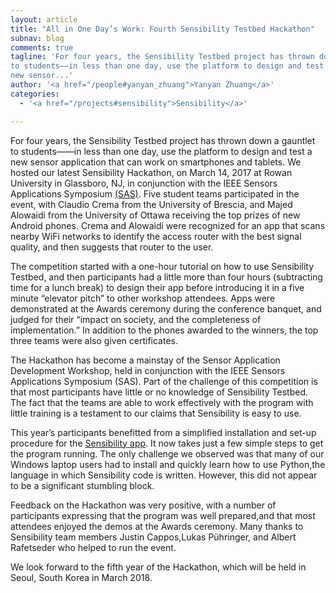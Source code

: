 ```yaml
---
layout: article
title: "All in One Day’s Work: Fourth Sensibility Testbed Hackathon"
subnav: blog
comments: true
tagline: 'For four years, the Sensibility Testbed project has thrown down a gauntlet
to students——in less than one day, use the platform to design and test a
new sensor...'
author: '<a href="/people#yanyan_zhuang">Yanyan Zhuang</a>'
categories:
  - '<a href="/projects#sensibility">Sensibility</a>'

---  
```


For four years, the Sensibility Testbed project has thrown down a gauntlet
to students——in less than one day, use the platform to design and test a new sensor
application that can work on smartphones and tablets. We hosted our latest
Sensibility Hackathon, on March 14, 2017 at Rowan University in Glassboro, NJ,
in conjunction with the IEEE Sensors Applications Symposium
[(SAS)](http://2017.sensorapps.org/).  Five student
teams participated in the event, with Claudio Crema
from the University of Brescia, and Majed Alowaidi from the University of Ottawa
receiving the top prizes of new Android phones. Crema and Alowaidi were
recognized for an app that scans nearby WiFi networks to identify
the access router with the best signal quality, and then suggests that router to
the user.

The competition started with a one-hour tutorial on how to use Sensibility
Testbed, and then participants had a little more than four hours
(subtracting time for a lunch break) to design
their app before introducing it in a five minute “elevator pitch” to other
workshop attendees. Apps were demonstrated at the Awards ceremony during the
conference banquet, and judged for their “impact on society, and the completeness
of implementation.”  In addition to the phones awarded to the winners, the top
three teams were also given certificates.

The Hackathon has become a mainstay of the Sensor Application Development
Workshop,  held in conjunction with the IEEE Sensors Applications Symposium (SAS).
Part of the challenge of this competition is that most participants have little
or no knowledge of Sensibility Testbed. The fact that the teams are able to work
effectively with the program with little training is a testament to our claims
that Sensibility is easy to use.

This year’s participants benefitted from a simplified installation and set-up
procedure for the [Sensibility app](https://github.com/SensibilityTestbed/instructions).
It now takes just a few simple steps to get the program running.
The only challenge we observed was that many of our Windows laptop users had to
install and quickly learn how to use Python,the language in which Sensibility
code is written. However, this did not appear to be a significant stumbling block.

Feedback on the Hackathon was very positive, with a number of participants
expressing that the program was well prepared,and that most attendees enjoyed
the demos at the Awards ceremony. Many thanks to Sensibility team members
Justin Cappos,Lukas Pühringer, and Albert Rafetseder who helped to run the event.

We look forward to the fifth year of the Hackathon, which will be held in
Seoul, South Korea in March 2018.
